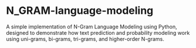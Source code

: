# N_GRAM-language-modeling
A simple implementation of N-Gram Language Modeling using Python, designed to demonstrate how text prediction and probability modeling work using uni-grams, bi-grams, tri-grams, and higher-order N-grams.
